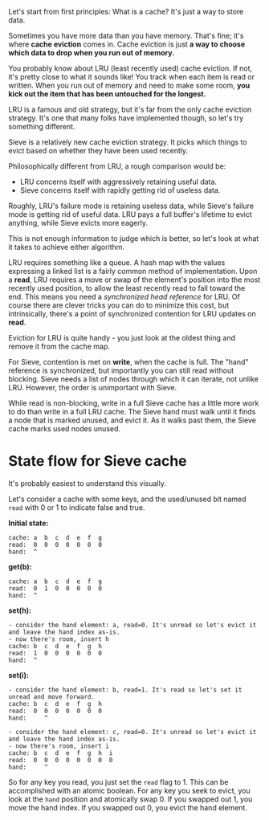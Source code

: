 Let's start from first principles: What is a cache? It's just a way to store data.

Sometimes you have more data than you have memory. That's fine; it's where **cache eviction**
comes in. Cache eviction is just **a way to choose which data to drop when you run out of memory.**

You probably know about LRU (least recently used) cache eviction. If not, it's pretty close
to what it sounds like! You track when each item is read or written. When you run out of memory
and need to make some room, **you kick out the item that has been untouched for the longest.**

LRU is a famous and old strategy, but it's far from the only cache eviction strategy. It's one
that many folks have implemented though, so let's try something different.

Sieve is a relatively new cache eviction strategy. It picks which things to evict based on whether
they have been used recently.

Philosophically different from LRU, a rough comparison would be:
* LRU concerns itself with aggressively retaining useful data.
* Sieve concerns itself with rapidly getting rid of useless data.

Roughly, LRU's failure mode is retaining useless data, while Sieve's failure mode is getting rid
of useful data. LRU pays a full buffer's lifetime to evict anything, while Sieve evicts more eagerly.

This is not enough information to judge which is better, so let's look at what it takes to achieve
either algorithm.

LRU requires something like a queue. A hash map with the values expressing a linked list is a fairly
common method of implementation. Upon a **read**, LRU requires a move or swap of the element's
position into the most recently used position, to allow the least recently read to fall toward the end.
This means you need a _synchronized head reference_ for LRU. Of course there are clever tricks you can
do to minimize this cost, but intrinsically, there's a point of synchronized contention for LRU updates
on **read**.

Eviction for LRU is quite handy - you just look at the oldest thing and remove it from the cache map.

For Sieve, contention is met on **write**, when the cache is full. The "hand" reference is synchronized,
but importantly you can still read without blocking. Sieve needs a list of nodes through which it can
iterate, not unlike LRU. However, the order is unimportant with Sieve.

While read is non-blocking, write in a full Sieve cache has a little more work to do than write in a
full LRU cache. The Sieve hand must walk until it finds a node that is marked unused, and evict it. As
it walks past them, the Sieve cache marks used nodes unused.

# State flow for Sieve cache
It's probably easiest to understand this visually.

Let's consider a cache with some keys, and the used/unused bit named `read` with 0 or 1 to indicate
false and true.

**Initial state:**
```
cache: a  b  c  d  e  f  g
read:  0  0  0  0  0  0  0
hand:  ^
```

**get(b):**
```
cache: a  b  c  d  e  f  g
read:  0  1  0  0  0  0  0
hand:  ^
```

**set(h):**
```
- consider the hand element: a, read=0. It's unread so let's evict it and leave the hand index as-is.
- now there's room, insert h
cache: b  c  d  e  f  g  h
read:  1  0  0  0  0  0  0
hand:  ^
```

**set(i):**
```
- consider the hand element: b, read=1. It's read so let's set it unread and move forward.
cache: b  c  d  e  f  g  h
read:  0  0  0  0  0  0  0
hand:     ^

- consider the hand element: c, read=0. It's unread so let's evict it and leave the hand index as-is.
- now there's room, insert i
cache: b  c  d  e  f  g  h  i
read:  0  0  0  0  0  0  0  0
hand:     ^
```

So for any key you read, you just set the `read` flag to 1. This can be accomplished with an atomic boolean.
For any key you seek to evict, you look at the `hand` position and atomically swap 0.
If you swapped out 1, you move the hand index. If you swapped out 0, you evict the hand element.

